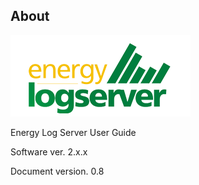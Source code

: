 About
-----

![](/media/media/image1.png)

Energy Log Server User Guide

Software ver. 2.x.x

Document version. 0.8
